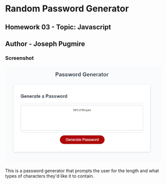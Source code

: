 # Random Password Generator
## Homework 03 - Topic: Javascript
## Author - Joseph Pugmire

### Screenshot
![alt test](./screenshot.png)

This is a password generator that prompts the user for the length and what types of characters they'd like it to contain.

